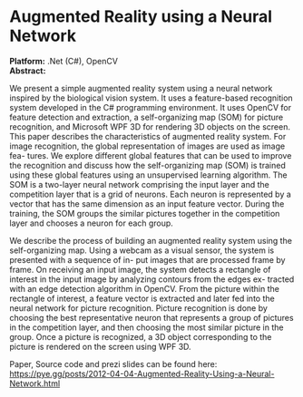 <h1>Augmented Reality using a Neural Network</h1>

<div><strong>Platform:</strong> .Net (C#), OpenCV</div>

<div>
  <strong>Abstract:</strong> <p>We present a simple augmented reality system using a neural network inspired
by the biological vision system. It uses a feature-based recognition system developed in
the C# programming environment. It uses OpenCV for feature detection and extraction, a
self-organizing map (SOM) for picture recognition, and Microsoft WPF 3D for rendering
3D objects on the screen. This paper describes the characteristics of augmented reality
system. For image recognition, the global representation of images are used as image fea-
tures. We explore different global features that can be used to improve the recognition and
discuss how the self-organizing map (SOM) is trained using these global features using an
unsupervised learning algorithm. The SOM is a two-layer neural network comprising the
input layer and the competition layer that is a grid of neurons. Each neuron is represented
by a vector that has the same dimension as an input feature vector. During the training, the
SOM groups the similar pictures together in the competition layer and chooses a neuron
for each group.</p>
<p>We describe the process of building an augmented reality system using the self-organizing
map. Using a webcam as a visual sensor, the system is presented with a sequence of in-
put images that are processed frame by frame. On receiving an input image, the system
detects a rectangle of interest in the input image by analyzing contours from the edges ex-
tracted with an edge detection algorithm in OpenCV. From the picture within the rectangle
of interest, a feature vector is extracted and later fed into the neural network for picture
recognition. Picture recognition is done by choosing the best representative neuron that
represents a group of pictures in the competition layer, and then choosing the most similar
picture in the group. Once a picture is recognized, a 3D object corresponding to the picture
is rendered on the screen using WPF 3D.</p>
</div>

Paper, Source code and prezi slides can be found here:<br/>
https://pye.gg/posts/2012-04-04-Augmented-Reality-Using-a-Neural-Network.html
